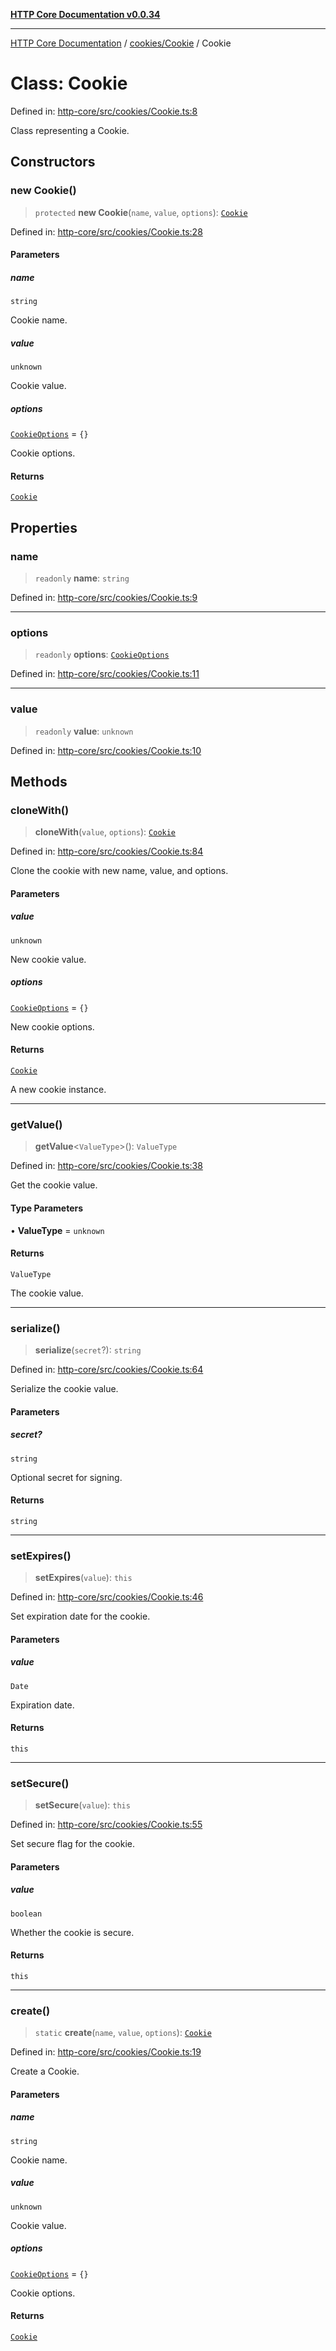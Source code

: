 [**HTTP Core Documentation v0.0.34**](../../../README.md)

***

[HTTP Core Documentation](../../../modules.md) / [cookies/Cookie](../README.md) / Cookie

# Class: Cookie

Defined in: [http-core/src/cookies/Cookie.ts:8](https://github.com/stonemjs/http-core/blob/16d44b2a21e4f4bf5742d6461b8beebcd7cc1d0b/src/cookies/Cookie.ts#L8)

Class representing a Cookie.

## Constructors

### new Cookie()

> `protected` **new Cookie**(`name`, `value`, `options`): [`Cookie`](Cookie.md)

Defined in: [http-core/src/cookies/Cookie.ts:28](https://github.com/stonemjs/http-core/blob/16d44b2a21e4f4bf5742d6461b8beebcd7cc1d0b/src/cookies/Cookie.ts#L28)

#### Parameters

##### name

`string`

Cookie name.

##### value

`unknown`

Cookie value.

##### options

[`CookieOptions`](../../../declarations/interfaces/CookieOptions.md) = `{}`

Cookie options.

#### Returns

[`Cookie`](Cookie.md)

## Properties

### name

> `readonly` **name**: `string`

Defined in: [http-core/src/cookies/Cookie.ts:9](https://github.com/stonemjs/http-core/blob/16d44b2a21e4f4bf5742d6461b8beebcd7cc1d0b/src/cookies/Cookie.ts#L9)

***

### options

> `readonly` **options**: [`CookieOptions`](../../../declarations/interfaces/CookieOptions.md)

Defined in: [http-core/src/cookies/Cookie.ts:11](https://github.com/stonemjs/http-core/blob/16d44b2a21e4f4bf5742d6461b8beebcd7cc1d0b/src/cookies/Cookie.ts#L11)

***

### value

> `readonly` **value**: `unknown`

Defined in: [http-core/src/cookies/Cookie.ts:10](https://github.com/stonemjs/http-core/blob/16d44b2a21e4f4bf5742d6461b8beebcd7cc1d0b/src/cookies/Cookie.ts#L10)

## Methods

### cloneWith()

> **cloneWith**(`value`, `options`): [`Cookie`](Cookie.md)

Defined in: [http-core/src/cookies/Cookie.ts:84](https://github.com/stonemjs/http-core/blob/16d44b2a21e4f4bf5742d6461b8beebcd7cc1d0b/src/cookies/Cookie.ts#L84)

Clone the cookie with new name, value, and options.

#### Parameters

##### value

`unknown`

New cookie value.

##### options

[`CookieOptions`](../../../declarations/interfaces/CookieOptions.md) = `{}`

New cookie options.

#### Returns

[`Cookie`](Cookie.md)

A new cookie instance.

***

### getValue()

> **getValue**\<`ValueType`\>(): `ValueType`

Defined in: [http-core/src/cookies/Cookie.ts:38](https://github.com/stonemjs/http-core/blob/16d44b2a21e4f4bf5742d6461b8beebcd7cc1d0b/src/cookies/Cookie.ts#L38)

Get the cookie value.

#### Type Parameters

• **ValueType** = `unknown`

#### Returns

`ValueType`

The cookie value.

***

### serialize()

> **serialize**(`secret`?): `string`

Defined in: [http-core/src/cookies/Cookie.ts:64](https://github.com/stonemjs/http-core/blob/16d44b2a21e4f4bf5742d6461b8beebcd7cc1d0b/src/cookies/Cookie.ts#L64)

Serialize the cookie value.

#### Parameters

##### secret?

`string`

Optional secret for signing.

#### Returns

`string`

***

### setExpires()

> **setExpires**(`value`): `this`

Defined in: [http-core/src/cookies/Cookie.ts:46](https://github.com/stonemjs/http-core/blob/16d44b2a21e4f4bf5742d6461b8beebcd7cc1d0b/src/cookies/Cookie.ts#L46)

Set expiration date for the cookie.

#### Parameters

##### value

`Date`

Expiration date.

#### Returns

`this`

***

### setSecure()

> **setSecure**(`value`): `this`

Defined in: [http-core/src/cookies/Cookie.ts:55](https://github.com/stonemjs/http-core/blob/16d44b2a21e4f4bf5742d6461b8beebcd7cc1d0b/src/cookies/Cookie.ts#L55)

Set secure flag for the cookie.

#### Parameters

##### value

`boolean`

Whether the cookie is secure.

#### Returns

`this`

***

### create()

> `static` **create**(`name`, `value`, `options`): [`Cookie`](Cookie.md)

Defined in: [http-core/src/cookies/Cookie.ts:19](https://github.com/stonemjs/http-core/blob/16d44b2a21e4f4bf5742d6461b8beebcd7cc1d0b/src/cookies/Cookie.ts#L19)

Create a Cookie.

#### Parameters

##### name

`string`

Cookie name.

##### value

`unknown`

Cookie value.

##### options

[`CookieOptions`](../../../declarations/interfaces/CookieOptions.md) = `{}`

Cookie options.

#### Returns

[`Cookie`](Cookie.md)
